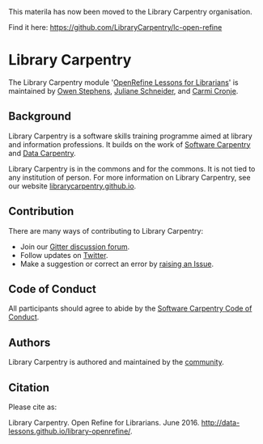 
This materila has now been moved to the Library Carpentry organisation.

Find it here: https://github.com/LibraryCarpentry/lc-open-refine

# Library Carpentry

The Library Carpentry module '[OpenRefine Lessons for Librarians](http://data-lessons.github.io/library-openrefine/)' is maintained by [Owen Stephens](https://github.com/ostephens), [Juliane Schneider](https://github.com/pitviper6), and [Carmi Cronje](https://github.com/ccronje).

## Background

Library Carpentry is a software skills training programme aimed at library and information professions. It builds on the work of [Software Carpentry](http://software-carpentry.org/) and [Data Carpentry](http://www.datacarpentry.org/).

Library Carpentry is in the commons and for the commons. It is not tied to any institution of person. For more information on Library Carpentry, see our website [librarycarpentry.github.io](http://librarycarpentry.github.io/).

## Contribution

There are many ways of contributing to Library Carpentry:

- Join our [Gitter discussion forum](https://gitter.im/LibraryCarpentry/).
- Follow updates on [Twitter](https://twitter.com/LibCarpentry).
- Make a suggestion or correct an error by [raising an Issue](https://github.com/data-lessons/library-openrefine/issues).

## Code of Conduct

All participants should agree to abide by the [Software Carpentry Code of Conduct](http://software-carpentry.org/conduct/).

## Authors

Library Carpentry is authored and maintained by the [community](https://github.com/data-lessons/library-openrefine/network/members).

## Citation

Please cite as:

Library Carpentry. Open Refine for Librarians. June 2016. http://data-lessons.github.io/library-openrefine/.
